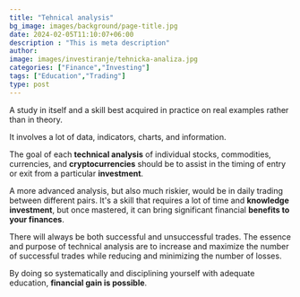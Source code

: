 ```yaml
---
title: "Tehnical analysis"
bg_image: images/background/page-title.jpg
date: 2024-02-05T11:10:07+06:00
description : "This is meta description"
author:
image: images/investiranje/tehnicka-analiza.jpg
categories: ["Finance","Investing"]
tags: ["Education","Trading"]
type: post
---
```

A study in itself and a skill best acquired in practice on real examples rather than in theory. 

It involves a lot of data, indicators, charts, and information.

The goal of each **technical analysis** of individual stocks, commodities, currencies, and **cryptocurrencies** should be to assist in the timing of entry or exit from a particular **investment**.

A more advanced analysis, but also much riskier, would be in daily trading between different pairs. It's a skill that requires a lot of time and **knowledge investment**, but once mastered, it can bring significant financial **benefits to your finances**.

There will always be both successful and unsuccessful trades. The essence and purpose of technical analysis are to increase and maximize the number of successful trades while reducing and minimizing the number of losses.

By doing so systematically and disciplining yourself with adequate education, **financial gain is possible**.


